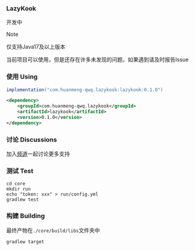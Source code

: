 ### LazyKook

开发中

> [!NOTE]
> 仅支持Java17及以上版本
> 
> 当前项目可以使用，但是还存在许多未发现的问题，如果遇到请及时报告Issue

### 使用 Using

```groovy
implementation("com.huanmeng-qwq.lazykook:lazykook:0.1.0")
```

```xml
<dependency>
    <groupId>com.huanmeng-qwq.lazykook</groupId>
    <artifactId>lazykook</artifactId>
    <version>0.1.0</version>
</dependency>
```

### 讨论 Discussions
加入[频道](https://kook.top/IO8ZBE)一起讨论更多支持

### 测试 Test
```shell
cd core
mkdir run
echo "token: xxx" > run/config.yml
gradlew test
```

### 构建 Building
最终产物在`./core/build/libs`文件夹中
```shell
gradlew target
```